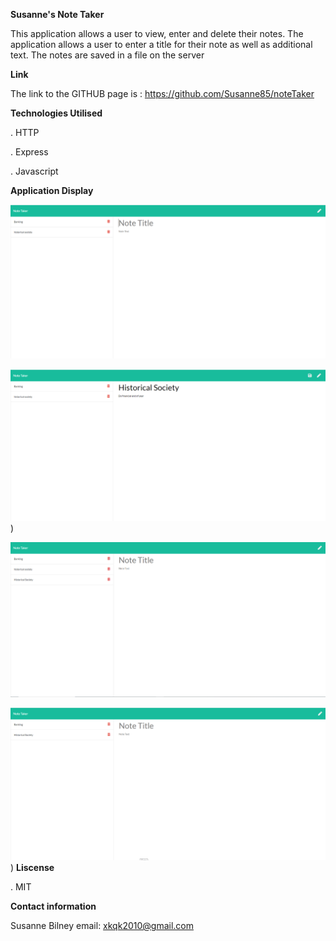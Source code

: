 **Susanne's Note Taker**

This application allows a user to view, enter and delete their notes.  The application allows a user to enter a title for their note as well as additional text.  The notes are saved in a file on the server

**Link** 

The link to the GITHUB page is : https://github.com/Susanne85/noteTaker

**Technologies Utilised**

. HTTP 

. Express 

. Javascript


**Application Display**


![Initial Display of Note Taker](assets/1-Display.png)


![Entry of new note](assets/2-Display.png))


![Display after new note added](assets/3-Display.png)


![Display after deleted](assets/4-Display.png))
**Liscense**

. MIT

**Contact information**

Susanne Bilney 
email: xkqk2010@gmail.com



